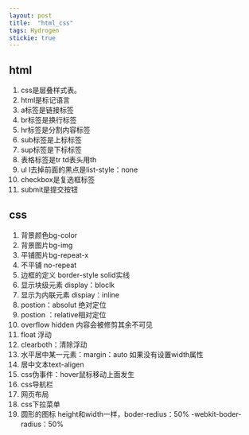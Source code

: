 ```yaml
---
layout: post
title:  "html_css"
tags: Hydrogen
stickie: true
---
```


## html

1. css是层叠样式表。
2. html是标记语言
3. a标签是链接标签
4. br标签是换行标签
5. hr标签是分割内容标签
6. sub标签是上标标签
7. sup标签是下标标签
8. 表格标签是tr td表头用th
9. ul l去掉前面的黑点是list-style：none
10. checkbox是复选框标签
11. submit是提交按钮

## css

1. 背景颜色bg-color
2. 背景图片bg-img
3. 平铺图片bg-repeat-x
4. 不平铺 no-repeat
5. 边框的定义 border-style solid实线
6. 显示块级元素 display：bloclk
7. 显示为内联元素 dispiay：inline
8. postion：absolut 绝对定位
9. postion ：relative相对定位
10. overflow hidden 内容会被修剪其余不可见
11. float 浮动
12. clearboth：清除浮动
13. 水平居中某一元素：margin：auto 如果没有设置width属性
14. 居中文本text-aligen
15. css伪事件：hover鼠标移动上面发生
16. css导航栏
17. 网页布局
18. css下拉菜单
19. 圆形的图标 height和width一样，boder-redius：50%   -webkit-boder-radius：50%

#### #### 

[jekyll-docs]: https://jekyllrb.com/docs/home
[jekyll-gh]:   https://github.com/jekyll/jekyll
[jekyll-talk]: https://talk.jekyllrb.com/
